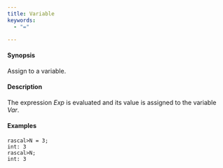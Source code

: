 ```yaml
---
title: Variable
keywords:
  - "="

---
```


#### Synopsis

Assign to a variable.

#### Description

The expression _Exp_ is evaluated and its value is assigned to the variable _Var_.

#### Examples


```rascal-shell 
rascal>N = 3;
int: 3
rascal>N;
int: 3
```


